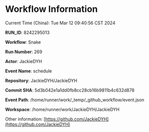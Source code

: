 # Workflow Information

Current Time (China): Tue Mar 12 09:40:56 CST 2024  

**RUN_ID**: 8242295013  

**Workflow**: Snake  

**Run Number**: 269  

**Actor**: JackieDYH  

**Event Name**: schedule  

**Repository**: JackieDYH/JackieDYH  

**Commit SHA**: 5d3b042e1a1dd0fb8cc28cb16b9811b4c632d878  

**Event Path**: /home/runner/work/_temp/_github_workflow/event.json  

**Workspace**: /home/runner/work/JackieDYH/JackieDYH  

Other information: [https://github.com/JackieDYH](https://github.com/JackieDYH)
